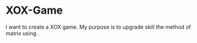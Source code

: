 # XOX-Game
I want to create a XOX game. My purpose is to upgrade skill the method of matrix using .
